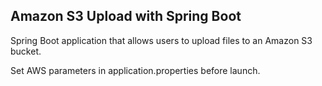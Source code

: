## Amazon S3 Upload with Spring Boot
Spring Boot application that allows users to upload files to an Amazon S3 bucket.

Set AWS parameters in application.properties before launch.
